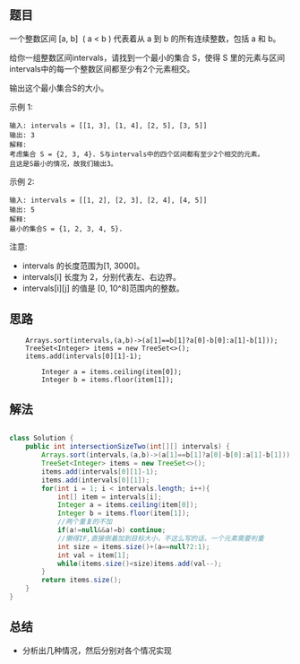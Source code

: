 

## 题目

一个整数区间 [a, b]  ( a < b ) 代表着从 a 到 b 的所有连续整数，包括 a 和 b。

给你一组整数区间intervals，请找到一个最小的集合 S，使得 S 里的元素与区间intervals中的每一个整数区间都至少有2个元素相交。

输出这个最小集合S的大小。

示例 1:

    输入: intervals = [[1, 3], [1, 4], [2, 5], [3, 5]]
    输出: 3
    解释:
    考虑集合 S = {2, 3, 4}. S与intervals中的四个区间都有至少2个相交的元素。
    且这是S最小的情况，故我们输出3。
示例 2:

    输入: intervals = [[1, 2], [2, 3], [2, 4], [4, 5]]
    输出: 5
    解释:
    最小的集合S = {1, 2, 3, 4, 5}.
注意:

- intervals 的长度范围为[1, 3000]。
- intervals[i] 长度为 2，分别代表左、右边界。
- intervals[i][j] 的值是 [0, 10^8]范围内的整数。


## 思路

        Arrays.sort(intervals,(a,b)->(a[1]==b[1]?a[0]-b[0]:a[1]-b[1]));
        TreeSet<Integer> items = new TreeSet<>();
        items.add(intervals[0][1]-1);

            Integer a = items.ceiling(item[0]);
            Integer b = items.floor(item[1]);

## 解法
```java

class Solution {
    public int intersectionSizeTwo(int[][] intervals) {
        Arrays.sort(intervals,(a,b)->(a[1]==b[1]?a[0]-b[0]:a[1]-b[1]));
        TreeSet<Integer> items = new TreeSet<>();
        items.add(intervals[0][1]-1);
        items.add(intervals[0][1]);
        for(int i = 1; i < intervals.length; i++){
            int[] item = intervals[i];
            Integer a = items.ceiling(item[0]);
            Integer b = items.floor(item[1]);
            //两个重复的不加
            if(a!=null&&a!=b) continue;
            //懒得IF,直接倒着加到目标大小，不这么写的话，一个元素需要判重
            int size = items.size()+(a==null?2:1);
            int val = item[1];
            while(items.size()<size)items.add(val--);
        }
        return items.size();
    }
}
```

## 总结

- 分析出几种情况，然后分别对各个情况实现 
